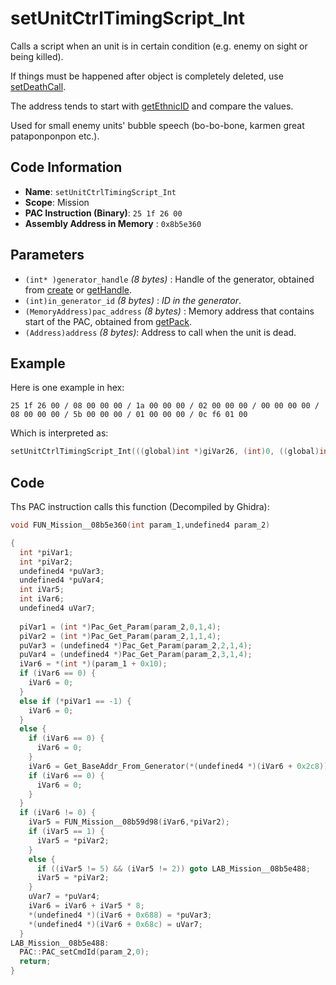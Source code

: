 # setUnitCtrlTimingScript_Int

Calls a script when an unit is in certain condition (e.g. enemy on sight or being killed).

If things must be happened after object is completely deleted, use [setDeathCall](./setdeathcall.md).

The address tends to start with [getEthnicID](./getethnicid.md) and compare the values.

Used for small enemy units' bubble speech (bo-bo-bone, karmen great pataponponpon etc.).

## Code Information

- **Name**: `setUnitCtrlTimingScript_Int`
- **Scope**: Mission
- **PAC Instruction (Binary)**: `25 1f 26 00`
- **Assembly Address in Memory** : `0x8b5e360`

## Parameters

- `(int* )generator_handle` *(8 bytes)* : Handle of the generator, obtained from [create](./create.md) or [getHandle](./gethandle.md).
- `(int)in_generator_id` *(8 bytes)* : *ID in the generator*.
- `(MemoryAddress)pac_address` *(8 bytes)* : Memory address that contains start of the PAC, obtained from [getPack](./getpack_25100600.md).
- `(Address)address` *(8 bytes)*: Address to call when the unit is dead.

## Example

Here is one example in hex:

```25 1f 26 00 / 08 00 00 00 / 1a 00 00 00 / 02 00 00 00 / 00 00 00 00 / 08 00 00 00 / 5b 00 00 00 / 01 00 00 00 / 0c f6 01 00```

Which is interpreted as:

```c
setUnitCtrlTimingScript_Int(((global)int *)giVar26, (int)0, ((global)int *)giVar91, (index)0x1f60c)
```

## Code

Ths PAC instruction calls this function (Decompiled by Ghidra):

```c
void FUN_Mission__08b5e360(int param_1,undefined4 param_2)

{
  int *piVar1;
  int *piVar2;
  undefined4 *puVar3;
  undefined4 *puVar4;
  int iVar5;
  int iVar6;
  undefined4 uVar7;
  
  piVar1 = (int *)Pac_Get_Param(param_2,0,1,4);
  piVar2 = (int *)Pac_Get_Param(param_2,1,1,4);
  puVar3 = (undefined4 *)Pac_Get_Param(param_2,2,1,4);
  puVar4 = (undefined4 *)Pac_Get_Param(param_2,3,1,4);
  iVar6 = *(int *)(param_1 + 0x10);
  if (iVar6 == 0) {
    iVar6 = 0;
  }
  else if (*piVar1 == -1) {
    iVar6 = 0;
  }
  else {
    if (iVar6 == 0) {
      iVar6 = 0;
    }
    iVar6 = Get_BaseAddr_From_Generator(*(undefined4 *)(iVar6 + 0x2c8));
    if (iVar6 == 0) {
      iVar6 = 0;
    }
  }
  if (iVar6 != 0) {
    iVar5 = FUN_Mission__08b59d98(iVar6,*piVar2);
    if (iVar5 == 1) {
      iVar5 = *piVar2;
    }
    else {
      if ((iVar5 != 5) && (iVar5 != 2)) goto LAB_Mission__08b5e488;
      iVar5 = *piVar2;
    }
    uVar7 = *puVar4;
    iVar6 = iVar6 + iVar5 * 8;
    *(undefined4 *)(iVar6 + 0x688) = *puVar3;
    *(undefined4 *)(iVar6 + 0x68c) = uVar7;
  }
LAB_Mission__08b5e488:
  PAC::PAC_setCmdId(param_2,0);
  return;
}
```

